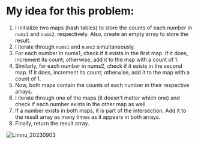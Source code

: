 # My idea for this problem:

1. I initialize two maps (hash tables) to store the counts of each number in `nums1` and `nums2`, respectively. Also, create an empty array to store the result.
2. I iterate through `nums1` and `nums2` simultaneously.
3. For each number in nums1, check if it exists in the first map. If it does, increment its count; otherwise, add it to the map with a count of 1.
4. Similarly, for each number in nums2, check if it exists in the second map. If it does, increment its count; otherwise, add it to the map with a count of 1.
5. Now, both maps contain the counts of each number in their respective arrays.
6. I iterate through one of the maps (it doesn't matter which one) and check if each number exists in the other map as well.
7. If a number exists in both maps, it is part of the intersection. Add it to the result array as many times as it appears in both arrays.
8. Finally, return the result array.

![Limnu_20230903](https://github.com/jacklam718/algo/assets/5494638/c937f3a3-c271-4692-a6f3-1d97757a7284)
